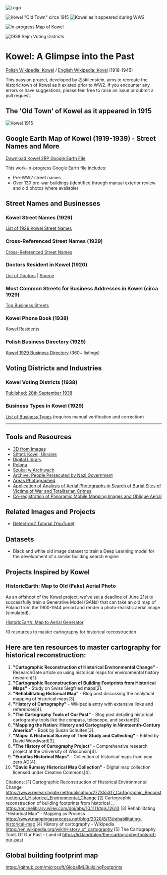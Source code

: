 ![Logo](images/logo_small.png)

![Kowel "Old Town" circa 1915](kowel_1915.png)
![Kowel as it appeared during WW2](images/kowel_preview.png)

![In-progress Map of Kowel](images/in_progress.PNG)

![1938 Sejm Voting Districts](images/kowel_voting_districts.svg)

# Kowel: A Glimpse into the Past
[Polish Wikipedia: Kowel](https://pl.wikipedia.org/wiki/Kowel) / [English Wikipedia: Kovel](https://en.wikipedia.org/wiki/Kovel) (1918-1945)

This passion project, developed by @skilenstein, aims to recreate the historic town of Kowel as it existed prior to WW2. If you encounter any errors or have suggestions, please feel free to raise an issue or submit a pull request.

## The 'Old Town' of Kowel as it appeared in 1915
![Kowel 1915](images/1915.png)

## Google Earth Map of Kowel (1919-1939) - Street Names and More
[Download Kowel 2RP Google Earth File](GIS/kowel_streets15.kmz)

This work-in-progress Google Earth file includes:
* Pre-WW2 street names
* Over 130 pre-war buildings (identified through manual exterior review and old photos where available)

## Street Names and Businesses

### Kowel Street Names (1929)
[List of 1929 Kowel Street Names](street_names.txt)

### Cross-Referenced Street Names (1929)
[Cross-Referenced Street Names](referenced_streets.txt)

### Doctors Resident in Kowel (1920)
[List of Doctors](doctors_resident_in_kowel.txt) | [Source](http://bc.wbp.lublin.pl/dlibra/plain-content?id=17315)

### Most Common Streets for Business Addresses in Kowel (circa 1929)
[Top Business Streets](streets_by_business_address_count.txt)

### Kowel Phone Book (1938)
[Kowel Residents](kowel_residents_1938.csv)

### Polish Business Directory (1929)
[Kowel 1929 Business Directory](1929_business_directory.md) (360+ listings)

## Voting Districts and Industries

### Kowel Voting Districts (1938)
[Published: 28th September 1938](https://polona.pl/item/obwieszczenie-inc-na-podstawie-art-52-ordynacji-wyborczej-dz-u-r-p-nr-47-poz,OTQyNjM5MzI/0/#info:metadata)

### Business Types in Kowel (1929)
[List of Business Types](industries_in_kowel_1929.txt) (requires manual verification and correction)

---

## Tools and Resources
- [3D from Images](https://colmap.github.io/install.html#installation)
- [Shtetl: Kovel, Ukraine](https://kehilalinks.jewishgen.org/kovel/kovel.htm)
- [Digital Library](http://mbc.cyfrowemazowsze.pl/dlibra)
- [Polona](https://polona.pl/)
- [Szukaj w Archiwach](https://www.szukajwarchiwach.gov.pl/)
- [Archive: People Persecuted by Nazi Government](https://collections.arolsen-archives.org/en/archive/6)
- [Areas Photographed](https://catalog.archives.gov/id/44240512)
- [Application of Analysis of Aerial Photographs in Search of Burial Sites of Victims of War and Totalitarian Crimes](https://problemykryminalistyki.pl/pliki/dokumenty/5_ossowskibykowskawitowskabrzezinskiapplicationofanalysis.pdf)
- [Co-registration of Panoramic Mobile Mapping Images and Oblique Aerial](https://research.utwente.nl)

## Related Images and Projects

- [Detectron2 Tutorial (YouTube)](https://www.youtube.com/watch?v=9a_Z14M-msc)

## Datasets

- Black and white old image dataset to train a Deep Learning model for the development of a similar building search engine

## Projects Inspired by Kowel

### HistoricEarth: Map to Old (Fake) Aerial Photo

As an offshoot of the Kowel project, we've set a deadline of June 21st to successfully train a Generative Model (GANs) that can take an old map of Poland from the 1900-1944 period and render a photo-realistic aerial image (simulated).

[HistoricEarth: Map to Aerial Generator](https://github.com/noveoko/HistoricEarth)


10 resources to master cartography for historical reconstruction

## Here are ten resources to master cartography for historical reconstruction:

1. **"Cartographic Reconstruction of Historical Environmental Change"** - ResearchGate article on using historical maps for environmental history research[1].
2. **"Cartographic Reconstruction of Building Footprints from Historical Maps"** - Study on Swiss Siegfried maps[2].
3. **"Rehabilitating Historical Map"** - Blog post discussing the analytical mapping of historical maps[3].
4. **"History of Cartography"** - Wikipedia entry with extensive links and references[4].
5. **"The Cartography Tools of Our Past"** - Blog post detailing historical cartography tools like the compass, telescope, and sextant[5].
6. **"Mapping the Nation: History and Cartography in Nineteenth-Century America"** - Book by Susan Schulten[3].
7. **"Maps: A Historical Survey of Their Study and Collecting"** - Edited by David Woodward[3].
8. **"The History of Cartography Project"** - Comprehensive research project at the University of Wisconsin[4].
9. **"Euratlas Historical Maps"** - Collection of historical maps from year zero AD[4].
10. **"David Rumsey Historical Map Collection"** - Digital map collection licensed under Creative Commons[4].

Citations:
[1] Cartographic Reconstruction of Historical Environmental Change https://www.researchgate.net/publication/277355317_Cartographic_Reconstruction_of_Historical_Environmental_Change
[2] Cartographic reconstruction of building footprints from historical ... https://onlinelibrary.wiley.com/doi/abs/10.1111/tgis.12610
[3] Rehabilitating “Historical Map” - Mapping as Process https://www.mappingasprocess.net/blog/2020/8/13/rehabilitating-historical-map
[4] History of cartography - Wikipedia https://en.wikipedia.org/wiki/History_of_cartography
[5] The Cartography Tools Of Our Past - Land id https://id.land/blog/the-cartography-tools-of-our-past

## Global building footprint map

https://github.com/microsoft/GlobalMLBuildingFootprints
